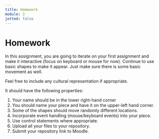 ```yaml
---
title: Homework
module: 3
jotted: false
---
```


# Homework

In this assignment, you are going to iterate on your first assignment and make it interactive (focus on keyboard or mouse for now).  Continue to use basic shapes to make it appear. Just make sure there is some basic movement as well.

Feel free to include any cultural representation if appropriate.

<!--
continue working with basic shapes in p5.js.  We are going to now formally incorporate control statements and variables. Whenever the program calls the draw method, keep track of the count. Every time the number exceeds a multiple of 1000, have your program change shapes and color. Put the shapes in random locations.

<a href="https://github.com/Montana-Media-Arts/220_CreativeCoding2-Spring2023-Samples/tree/main/Homework%202" target="_new">Homework 2 Example</a>
-->
It should have the following properties:

1. Your name should be in the lower right-hand corner
2. You should name your piece and have it on the upper-left hand corner.
3. Some of the shapes should move randomly different locations.
4. Incorporate event handling (mouse/keyboard events) into your piece.
5. Use control statements where appropriate.
6. Upload all your files to your repository.
7. Submit your repository link to Moodle.

<!--
1. Border around the edge of your window
2. Use at least 10 different shapes of varying sizes
3.	The border should be one solid color
4.	The shapes inside the frame should be different colors.
5.	Your name should be in the lower right-hand corner
6.	You should name your piece and have it on the upper-left hand corner.
1.	Keep the border around the edge of your window.
2.	You should use random to move your shapes into different locations within your border.
3.	You should move shapes whenever the counter is greater than a multiple 1000.
4.	Whenever the shapes move, they should also change shape type and color.
5.	Use if statements.
-->